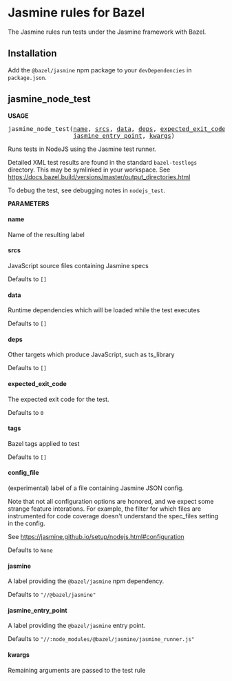 # Jasmine rules for Bazel

The Jasmine rules run tests under the Jasmine framework with Bazel.


## Installation

Add the `@bazel/jasmine` npm package to your `devDependencies` in `package.json`.


## jasmine_node_test

**USAGE**

<pre>
jasmine_node_test(<a href="#jasmine_node_test-name">name</a>, <a href="#jasmine_node_test-srcs">srcs</a>, <a href="#jasmine_node_test-data">data</a>, <a href="#jasmine_node_test-deps">deps</a>, <a href="#jasmine_node_test-expected_exit_code">expected_exit_code</a>, <a href="#jasmine_node_test-tags">tags</a>, <a href="#jasmine_node_test-config_file">config_file</a>, <a href="#jasmine_node_test-jasmine">jasmine</a>,
                  <a href="#jasmine_node_test-jasmine_entry_point">jasmine_entry_point</a>, <a href="#jasmine_node_test-kwargs">kwargs</a>)
</pre>

Runs tests in NodeJS using the Jasmine test runner.

Detailed XML test results are found in the standard `bazel-testlogs`
directory. This may be symlinked in your workspace.
See https://docs.bazel.build/versions/master/output_directories.html

To debug the test, see debugging notes in `nodejs_test`.


**PARAMETERS**


<h4 id="jasmine_node_test-name">name</h4>

Name of the resulting label



<h4 id="jasmine_node_test-srcs">srcs</h4>

JavaScript source files containing Jasmine specs

Defaults to `[]`

<h4 id="jasmine_node_test-data">data</h4>

Runtime dependencies which will be loaded while the test executes

Defaults to `[]`

<h4 id="jasmine_node_test-deps">deps</h4>

Other targets which produce JavaScript, such as ts_library

Defaults to `[]`

<h4 id="jasmine_node_test-expected_exit_code">expected_exit_code</h4>

The expected exit code for the test.

Defaults to `0`

<h4 id="jasmine_node_test-tags">tags</h4>

Bazel tags applied to test

Defaults to `[]`

<h4 id="jasmine_node_test-config_file">config_file</h4>

(experimental) label of a file containing Jasmine JSON config.

Note that not all configuration options are honored, and
we expect some strange feature interations.
For example, the filter for which files are instrumented for
code coverage doesn't understand the spec_files setting in the config.

See https://jasmine.github.io/setup/nodejs.html#configuration

Defaults to `None`

<h4 id="jasmine_node_test-jasmine">jasmine</h4>

A label providing the `@bazel/jasmine` npm dependency.

Defaults to `"//@bazel/jasmine"`

<h4 id="jasmine_node_test-jasmine_entry_point">jasmine_entry_point</h4>

A label providing the `@bazel/jasmine` entry point.

Defaults to `"//:node_modules/@bazel/jasmine/jasmine_runner.js"`

<h4 id="jasmine_node_test-kwargs">kwargs</h4>

Remaining arguments are passed to the test rule




